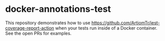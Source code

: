docker-annotations-test
=======================

This repository demonstrates how to use <https://github.com/ArtiomTr/jest-coverage-report-action>
when your tests run inside of a Docker container.  See the open PRs for examples.